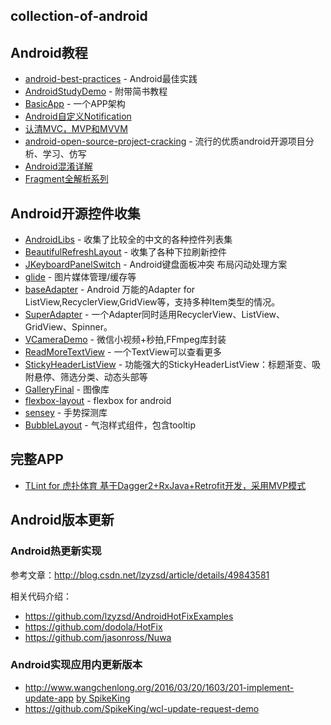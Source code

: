 collection-of-android
---------------------

## Android教程

* [android-best-practices](https://github.com/futurice/android-best-practices) - Android最佳实践 
* [AndroidStudyDemo](https://github.com/DIY-green/AndroidStudyDemo) - 附带简书教程
* [BasicApp](https://github.com/meikoz/BasicApp) - 一个APP架构
* [Android自定义Notification](http://sixwolf.net/blog/2016/04/18/Android%E8%87%AA%E5%AE%9A%E4%B9%89Notification%E5%B9%B6%E6%B2%A1%E6%9C%89%E9%82%A3%E4%B9%88%E7%AE%80%E5%8D%95/)
* [认清MVC，MVP和MVVM](http://zjutkz.net/2016/04/13/%E9%80%89%E6%8B%A9%E6%81%90%E6%83%A7%E7%97%87%E7%9A%84%E7%A6%8F%E9%9F%B3%EF%BC%81%E6%95%99%E4%BD%A0%E8%AE%A4%E6%B8%85MVC%EF%BC%8CMVP%E5%92%8CMVVM/)
* [android-open-source-project-cracking](https://github.com/wingjay/android-open-source-project-cracking) - 流行的优质android开源项目分析、学习、仿写
* [Android混淆详解](http://www.jianshu.com/p/60e82aafcfd0)
* [Fragment全解析系列](http://www.jianshu.com/p/d9143a92ad94)

## Android开源控件收集

* [AndroidLibs](https://github.com/XXApple/AndroidLibs) - 收集了比较全的中文的各种控件列表集
* [BeautifulRefreshLayout](https://github.com/android-cjj/BeautifulRefreshLayout) - 收集了各种下拉刷新控件
* [JKeyboardPanelSwitch](https://github.com/Jacksgong/JKeyboardPanelSwitch) - Android键盘面板冲突 布局闪动处理方案
* [glide](https://github.com/bumptech/glide) - 图片媒体管理/缓存等
* [baseAdapter](https://github.com/hongyangAndroid/baseAdapter) - Android 万能的Adapter for ListView,RecyclerView,GridView等，支持多种Item类型的情况。
* [SuperAdapter](https://github.com/byteam/SuperAdapter) - 一个Adapter同时适用RecyclerView、ListView、GridView、Spinner。
* [VCameraDemo](https://github.com/motianhuo/VCameraDemo) - 微信小视频+秒拍,FFmpeg库封装
* [ReadMoreTextView](https://github.com/borjabravo10/ReadMoreTextView) - 一个TextView可以查看更多
* [StickyHeaderListView](https://github.com/sfsheng0322/StickyHeaderListView) - 功能强大的StickyHeaderListView：标题渐变、吸附悬停、筛选分类、动态头部等
* [GalleryFinal](https://github.com/pengjianbo/GalleryFinal) - 图像库
* [flexbox-layout](https://github.com/google/flexbox-layout) - flexbox for android
* [sensey](https://github.com/nisrulz/sensey) - 手势探测库
* [BubbleLayout](https://github.com/MasayukiSuda/BubbleLayout) - 气泡样式组件，包含tooltip

## 完整APP

* [TLint for 虎扑体育 基于Dagger2+RxJava+Retrofit开发，采用MVP模式](https://github.com/gzsll/TLint)

## Android版本更新

### Android热更新实现

参考文章：http://blog.csdn.net/lzyzsd/article/details/49843581

相关代码介绍：

* https://github.com/lzyzsd/AndroidHotFixExamples
* https://github.com/dodola/HotFix
* https://github.com/jasonross/Nuwa

### Android实现应用内更新版本

* http://www.wangchenlong.org/2016/03/20/1603/201-implement-update-app [by SpikeKing](https://github.com/SpikeKing)
* https://github.com/SpikeKing/wcl-update-request-demo
